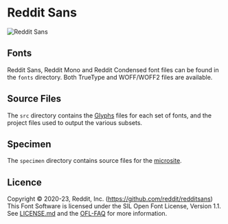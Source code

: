 # Reddit Sans

![Reddit Sans](./preview.png)

## Fonts

Reddit Sans, Reddit Mono and Reddit Condensed font files can be found in the
`fonts` directory. Both TrueType and WOFF/WOFF2 files are available.

## Source Files

The `src` directory contains the [Glyphs](https://glyphsapp.com/) files for each
set of fonts, and the project files used to output the various subsets.

## Specimen

The `specimen` directory contains source files for the
[microsite](https://redditsans.s-ings.com/).

## Licence

Copyright © 2020-23, Reddit, Inc. (https://github.com/reddit/redditsans) This Font Software is
licensed under the SIL Open Font License, Version 1.1. See
[LICENSE.md](./LICENSE.md) and the [OFL-FAQ](./documents/OFL-FAQ.txt) for more
information.

